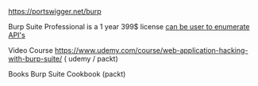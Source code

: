 https://portswigger.net/burp

Burp Suite Professional is a 1 year 399$ license [can be user to enumerate API's](https://portswigger.net/support/using-burp-to-enumerate-a-rest-api)

Video Course
https://www.udemy.com/course/web-application-hacking-with-burp-suite/ ( udemy / packt)

Books
Burp Suite Cookbook (packt)